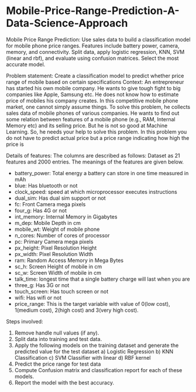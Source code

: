 # Mobile-Price-Range-Prediction-A-Data-Science-Approach
Mobile Price Range Prediction: Use sales data to build a classification model for mobile phone price ranges. Features include battery power, camera, memory, and connectivity. Split data, apply logistic regression, KNN, SVM (linear and rbf), and evaluate using confusion matrices. Select the most accurate model.

Problem statement: 
Create a classification model to predict whether price range of mobile based on certain specifications
Context: 
An entrepreneur has started his own mobile company. He wants to give tough fight to big companies like Apple, Samsung etc.
He does not know how to estimate price of mobiles his company creates. In this competitive mobile phone market, one cannot simply assume things. To solve this problem, he collects sales data of mobile phones of various companies.
He wants to find out some relation between features of a mobile phone (e.g., RAM, Internal Memory etc) and its selling price. But he is not so good at Machine Learning. So, he needs your help to solve this problem.
In this problem you do not have to predict actual price but a price range indicating how high the price is

Details of features:
The columns are described as follows:
Dataset as 21 features and 2000 entries. The meanings of the  features are given below.
*	battery_power: Total energy a battery can store in one time measured in mAh
*	blue: Has bluetooth or not
*	clock_speed: speed at which microprocessor executes instructions
*	dual_sim: Has dual sim support or not
*	fc: Front Camera mega pixels
*	four_g: Has 4G or not
*	int_memory: Internal Memory in Gigabytes
*	m_dep: Mobile Depth in cm
*	mobile_wt: Weight of mobile phone
*	n_cores: Number of cores of processor
*	pc: Primary Camera mega pixels
*	px_height: Pixel Resolution Height
*	px_width: Pixel Resolution Width
*	ram: Random Access Memory in Mega Bytes
*	sc_h: Screen Height of mobile in cm
*	sc_w: Screen Width of mobile in cm
*	talk_time: longest time that a single battery charge will last when you are
*	three_g: Has 3G or not
*	touch_screen: Has touch screen or not
*	wifi: Has wifi or not
*	price_range: This is the target variable with value of 0(low cost), 1(medium cost), 2(high cost) and 3(very high cost).

Steps involved:
1) 	Remove handle null values (if any).
2)	Split data into training and test data.
3)	Apply the following models on the training dataset and generate the predicted value for the test dataset
a)	Logistic Regression
b)	KNN Classification
c)	SVM Classifier with linear
d)	RBF kernel 
4)	Predict the price range for test data
5)	Compute Confusion matrix and classification report for each of these models. 
6)	Report the model with the best accuracy.

